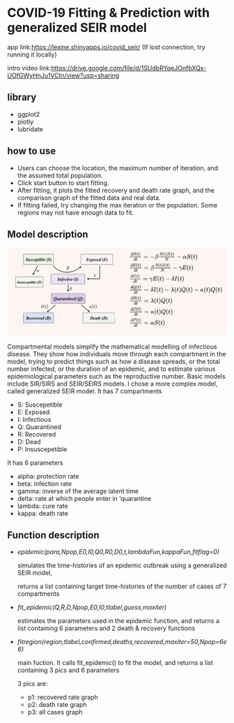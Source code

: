 # COVID-19 Fitting & Prediction with generalized SEIR model

app link:https://lexine.shinyapps.io/covid_seir/ (If lost connection, try running it locally)

intro video link:https://drive.google.com/file/d/1SUdbRYqeJOnfbXQx-UOfGWyHnJu1VCtn/view?usp=sharing

## library
* ggplot2
* plotly
* lubridate

## how to use
* Users can choose the location, the maximum number of iteration, and the assumed total population. 
* Click start button to start fitting.  
* After fitting, it plots the fitted recovery and death rate graph, and the comparison graph of the fitted data and real data. 
* If fitting failed, try changing the max iteration or the population. Some regions may not have enough data to fit.

## Model description

![example](seir.png)

Compartmental models simplify the mathematical modelling of infectious disease. They show how individuals move through each compartment in the model, trying to predict things such as how a disease spreads, or the total number infected, or the duration of an epidemic, and to estimate various epidemiological parameters such as the reproductive number. 
Basic models include SIR/SIRS and SEIR/SEIRS models. I chose a more complex model, called generalized SEIR model. 
It has 7 compartments
* S: Suscepetible
* E: Exposed
* I: Infectious
* Q: Quarantined
* R: Recovered
* D: Dead
* P: Insuscepetible

It has 6 parameters

* alpha:  protection rate
* beta:   infection rate
* gamma:  inverse of the average latent time
* delta:   rate at which people enter in ‘quarantine
* lambda:    cure rate
* kappa:    death rate

## Function description
* *epidemic(para,Npop,E0,I0,Q0,R0,D0,t,lambdaFun,kappaFun,fitflag=0)*

  simulates the time-histories of an epidemic outbreak using a generalized SEIR model, 
  
  returns a list containing  target time-histories of the number of cases of 7 compartments
  
* *fit_epidemic(Q,R,D,Npop,E0,I0,tlabel,guess,maxiter)*

  estimates the parameters used in the epidemic function, and returns a list containing 6 parameters and 2 death & recovery functions

* *fitregion(region,tlabel,confirmed,deaths,recovered,maxiter=50,Npop=6e6)*

  main fuction. It calls fit_epidemic() to fit the model, and returns a list containing 3 pics and 6 parameters
  
  3 pics are:
  * p1: recovered rate graph
  * p2: death rate graph
  * p3: all cases graph
